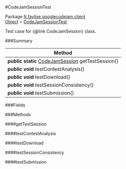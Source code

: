 #CodeJamSessionTest

Package [fr.faylixe.googlecodejam.client](https://github.com/Faylixe/googlecodejam-client/blob/master/fr/faylixe/googlecodejam/client)<br>
[Object]() > [CodeJamSessionTest](https://github.com/Faylixe/googlecodejam-client/blob/master/javadoc/fr/faylixe/googlecodejam/client/CodeJamSessionTest.md)

Test case for {@link CodeJamSession} class.

###Summary


| Method |
| --- |
| **public static** [CodeJamSession](https://github.com/Faylixe/googlecodejam-client/blob/master/javadoc/fr/faylixe/googlecodejam/client/CodeJamSession.md) getTestSession() |
| **public** **void** testContestAnalysis() |
| **public** **void** testDownload() |
| **public** **void** testSessionConsistency() |
| **public** **void** testSubmission() |

###Fields


###Methods

####getTestSession


####testContestAnalysis


####testDownload


####testSessionConsistency


####testSubmission


